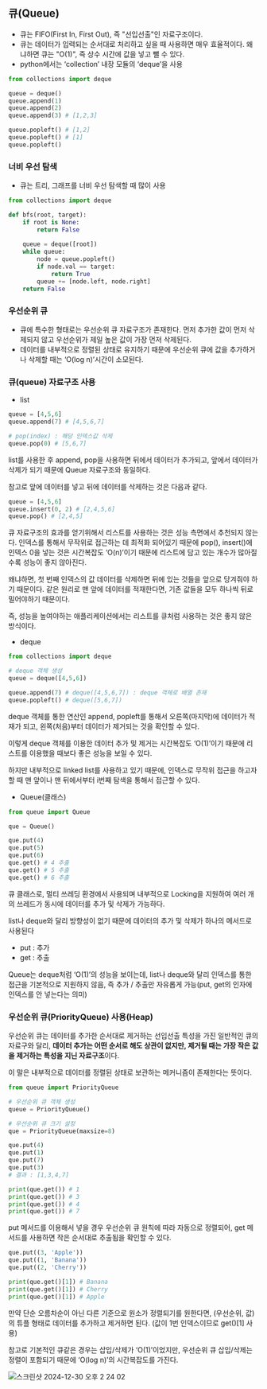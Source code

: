 ## 큐(Queue)

- 큐는 FIFO(First In, First Out), 즉 "선입선출"인 자료구조이다.
- 큐는 데이터가 입력되는 순서대로 처리하고 싶을 때 사용하면 매우 효율적이다. 왜냐하면 큐는 "O(1)", 즉 상수 시간에 값을 넣고 뺄 수 있다.
- python에서는 ‘collection’ 내장 모듈의 ‘deque’을 사용

```python
from collections import deque

queue = deque()
queue.append(1)
queue.append(2)
queue.append(3) # [1,2,3]

queue.popleft() # [1,2]
queue.popleft() # [1]
queue.popleft()
```

### 너비 우선 탐색

- 큐는 트리, 그래프를 너비 우선 탐색할 때 많이 사용

```python
from collections import deque

def bfs(root, target):
	if root is None:
		return False
		
	queue = deque([root])
	while queue:
		node = queue.popleft()
		if node.val == target:
			return True
		queue += [node.left, node.right]
	return False
```

### 우선순위 큐

- 큐에 특수한 형태로는 우선순위 큐 자료구조가 존재한다. 먼저 추가한 값이 먼저 삭제되지 않고 우선순위가 제일 높은 값이 가장 먼저 삭제된다.
- 데이터를 내부적으로 정렬된 상태로 유지하기 때문에 우선순위 큐에 값을 추가하거나 삭제할 때는 ‘O(log n)’시간이 소모된다.

### 큐(queue) 자료구조 사용

- list

```python
queue = [4,5,6]
queue.append(7) # [4,5,6,7]

# pop(index) : 해당 인덱스값 삭제
queue.pop(0) # [5,6,7]
```

list를 사용한 후 append, pop을 사용하면 뒤에서 데이터가 추가되고, 앞에서 데이터가 삭제가 되기 때문에 Queue 자료구조와 동일하다. 

참고로 앞에 데이터를 넣고 뒤에 데이터를 삭제하는 것은 다음과 같다.

```python
queue = [4,5,6]
queue.insert(0, 2) # [2,4,5,6]
queue.pop() # [2,4,5]
```

큐 자료구조의 효과를 얻기위해서 리스트를 사용하는 것은 성능 측면에서 추천되지 않는다. 인덱스를 통해서 무작위로 접근하는 데 최적화 되어있기 때문에 pop(), insert()에 인덱스 0을 넣는 것은 시간복잡도 ‘O(n)’이기 때문에 리스트에 담고 있는 개수가 많아질 수록 성능이 좋지 않아진다. 

왜냐하면, 첫 번째 인덱스의 값 데이터를 삭제하면 뒤에 있는 것들을 앞으로 당겨줘야 하기 때문이다. 같은 원리로 맨 앞에 데이터를 적재한다면, 기존 값들을 모두 하나씩 뒤로 밀어야하기 때문이다.

즉, 성능을 높여야하는 애플리케이션에서는 리스트를 큐처럼 사용하는 것은 좋지 않은 방식이다. 

- deque

```python
from collections import deque

# deque 객체 생성
queue = deque([4,5,6])

queue.append(7) # deque([4,5,6,7]) : deque 객체로 배열 존재
queue.popleft() # deque([5,6,7])
```

deque 객체를 통한 연산인 append, popleft를 통해서 오른쪽(마지막)에 데이터가 적재가 되고, 왼쪽(처음)부터 데이터가 제거되는 것을 확인할 수 있다. 

이렇게 deque 객체를 이용한 데이터 추가 및 제거는 시간복잡도 ‘O(1)’이기 때문에 리스트를 이용했을 때보다 좋은 성능을 보일 수 있다. 

하지만 내부적으로 linked list를 사용하고 있기 때문에, 인덱스로 무작위 접근을 하고자 할 때 맨 앞이나 맨 뒤에서부터 i번째 탐색을 통해서 접근할 수 있다. 

- Queue(클래스)

```python
from queue import Queue

que = Queue()

que.put(4)
que.put(5)
que.put(6)
que.get() # 4 추출
que.get() # 5 추출
que.get() # 6 추출
```

큐 클래스로, 멀티 쓰레딩 환경에서 사용되며 내부적으로 Locking을 지원하여 여러 개의 쓰레드가 동시에 데이터를 추가 및 삭제가 가능하다. 

list나 deque와 달리 방향성이 없기 때문에 데이터의 추가 및 삭제가 하나의 메서드로 사용된다

- put : 추가
- get : 추출

Queue는 deque처럼 ‘O(1)’의 성능을 보이는데, list나 deque와 달리 인덱스를 통한 접근을 기본적으로 지원하지 않음, 즉 추가 / 추출만 자유롭게 가능(put, get의 인자에 인덱스를 안 넣는다는 의미)

### 우선순위 큐(PriorityQueue) 사용(Heap)

우선순위 큐는 데이터를 추가한 순서대로 제거하는 선입선출 특성을 가진 일반적인 큐의 자료구와 달리, **데이터 추가는 어떤 순서로 해도 상관이 없지만, 제거될 때는 가장 작은 값을 제거하는 특성을 지닌 자료구조**이다.

이 말은 내부적으로 데이터를 정렬된 상태로 보관하는 메커니즘이 존재한다는 뜻이다. 

```python
from queue import PriorityQueue

# 우선순위 큐 객체 생성
queue = PriorityQueue()

# 우선순위 큐 크기 설정
que = PriorityQueue(maxsize=8)

que.put(4)
que.put(1)
que.put(7)
que.put(3)
# 결과 : [1,3,4,7]

print(que.get()) # 1
print(que.get()) # 3
print(que.get()) # 4
print(que.get()) # 7
```

put 메서드를 이용해서 넣을 경우 우선순위 큐 원칙에 따라 자동으로 정렬되어, get 메서드를 사용하면 작은 순서대로 추출됨을 확인할 수 있다. 

```python
que.put((3, 'Apple'))
que.put((1, 'Banana'))
que.put((2, 'Cherry'))

print(que.get()[1]) # Banana
print(que.get()[1]) # Cherry
print(que.get()[1]) # Apple
```

만약 단순 오름차순이 아닌 다른 기준으로 원소가 정렬되기를 원한다면, (우선순위, 값)의 튜플 형태로 데이터를 추가하고 제거하면 된다. (값이 1번 인덱스이므로 get()[1] 사용)

참고로 기본적인 큐같은 경우는 삽입/삭제가 ‘O(1)’이었지만, 우선순위 큐 삽입/삭제는 정렬이 포함되기 때문에 ‘O(log n)’의 시간복잡도를 가진다. 

![스크린샷 2024-12-30 오후 2 24 02](https://github.com/user-attachments/assets/0b5ac92a-1327-41ae-9730-61991eebb03e)